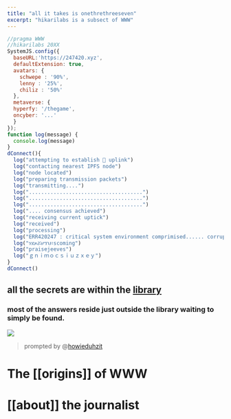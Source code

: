 ```yaml
---
title: "all it takes is onethrethreeseven"
excerpt: "hikarilabs is a subsect of WWW"
---
```

```js
//pragma WWW 
//hikarilabs 20XX
SystemJS.config({
  baseURL:'https://247420.xyz',
  defaultExtension: true,
  avatars: {
    schwepe : '90%',
    lenny : '25%',
    chiliz : '50%'
  },
  metaverse: {   
  hyperfy: '/thegame',
  oncyber: '...'
  }
});
function log(message) {
  console.log(message)
}
dConnect(){
  log("attempting to establish 📲 uplink")
  log("contacting nearest IPFS node")
  log("node located")
  log("preparing transmission packets")
  log("transmitting....")
  log(".....................................")
  log(".....................................")
  log(".....................................")
  log(".... consensus achieved")
  log("receiving current uptick")
  log("received")
  log("processing")
  log("ERR420247 : critical system environment comprimised...... corruption imminent")
  log("ሃደጾሯሆፕህ፣scoming")
  log("praisejeeves")
  log("ｇｎｉｍｏｃｓｉｕｚｘｅｙ")
}
dConnect() 
```

## all the secrets are within the [library](https://libraryofbabel.info/)
### most of the answers reside just outside the library waiting to simply be found.

![](https://cdn.discordapp.com/attachments/1081903251584200714/1142384660077363240/image0.png)
> prompted by @[howieduhzit](https://howieduhzit.best)

# The [[origins]] of WWW

# [[about]] the journalist 




